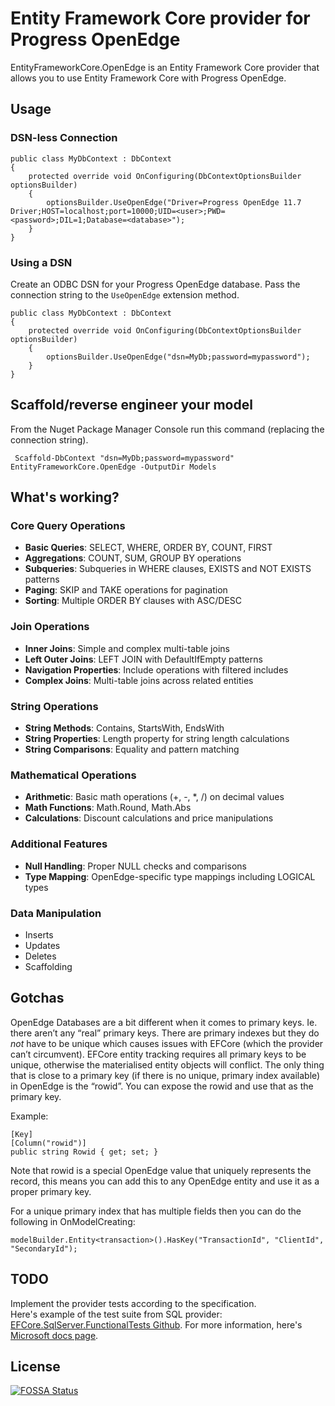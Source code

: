 # Entity Framework Core provider for Progress OpenEdge

EntityFrameworkCore.OpenEdge is an Entity Framework Core provider that allows you to use Entity Framework Core with Progress OpenEdge.

## Usage

### DSN-less Connection

    public class MyDbContext : DbContext
    {
        protected override void OnConfiguring(DbContextOptionsBuilder optionsBuilder)
        {
            optionsBuilder.UseOpenEdge("Driver=Progress OpenEdge 11.7 Driver;HOST=localhost;port=10000;UID=<user>;PWD=<password>;DIL=1;Database=<database>");
        }
    }

### Using a DSN

Create an ODBC DSN for your Progress OpenEdge database. Pass the connection string to the `UseOpenEdge` extension method.

    public class MyDbContext : DbContext
    {
        protected override void OnConfiguring(DbContextOptionsBuilder optionsBuilder)
        {
            optionsBuilder.UseOpenEdge("dsn=MyDb;password=mypassword");
        }
    }
 
## Scaffold/reverse engineer your model
 
From the Nuget Package Manager Console run this command (replacing the connection string).
 
     Scaffold-DbContext "dsn=MyDb;password=mypassword" EntityFrameworkCore.OpenEdge -OutputDir Models
     
     
## What's working?

### Core Query Operations
- **Basic Queries**: SELECT, WHERE, ORDER BY, COUNT, FIRST
- **Aggregations**: COUNT, SUM, GROUP BY operations
- **Subqueries**: Subqueries in WHERE clauses, EXISTS and NOT EXISTS patterns
- **Paging**: SKIP and TAKE operations for pagination
- **Sorting**: Multiple ORDER BY clauses with ASC/DESC

### Join Operations
- **Inner Joins**: Simple and complex multi-table joins
- **Left Outer Joins**: LEFT JOIN with DefaultIfEmpty patterns
- **Navigation Properties**: Include operations with filtered includes
- **Complex Joins**: Multi-table joins across related entities

### String Operations
- **String Methods**: Contains, StartsWith, EndsWith
- **String Properties**: Length property for string length calculations
- **String Comparisons**: Equality and pattern matching

### Mathematical Operations
- **Arithmetic**: Basic math operations (+, -, *, /) on decimal values
- **Math Functions**: Math.Round, Math.Abs
- **Calculations**: Discount calculations and price manipulations

### Additional Features
- **Null Handling**: Proper NULL checks and comparisons
- **Type Mapping**: OpenEdge-specific type mappings including LOGICAL types

### Data Manipulation
- Inserts
- Updates
- Deletes
- Scaffolding

## Gotchas

OpenEdge Databases are a bit different when it comes to primary keys. Ie. there aren’t any “real” primary keys. There are primary indexes but they do _not_ have to be unique which causes issues with EFCore (which the provider can’t circumvent). EFCore entity tracking requires all primary keys to be unique, otherwise the materialised entity objects will conflict. The only thing that is close to a primary key (if there is no unique, primary index available) in OpenEdge is the “rowid”. You can expose the rowid and use that as the primary key.

Example:

    [Key]
    [Column("rowid")]
    public string Rowid { get; set; }
    
Note that rowid is a special OpenEdge value that uniquely represents the record, this means you can add this to any OpenEdge entity and use it as a proper primary key.

For a unique primary index that has multiple fields then you can do the following in OnModelCreating:

    modelBuilder.Entity<transaction>().HasKey("TransactionId", "ClientId", "SecondaryId");

## TODO
Implement the provider tests according to the specification.  
Here's example of the test suite from SQL provider: [EFCore.SqlServer.FunctionalTests Github](https://github.com/dotnet/efcore/tree/main/test/EFCore.SqlServer.FunctionalTests).
For more information, here's [Microsoft docs page](https://learn.microsoft.com/en-us/ef/core/providers/writing-a-provider#the-ef-core-specification-tests).

## License
[![FOSSA Status](https://app.fossa.io/api/projects/git%2Bgithub.com%2Falexwiese%2FEntityFrameworkCore.OpenEdge.svg?type=large)](https://app.fossa.io/projects/git%2Bgithub.com%2Falexwiese%2FEntityFrameworkCore.OpenEdge?ref=badge_large)
